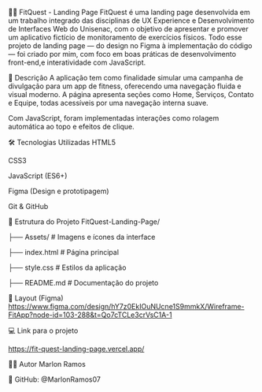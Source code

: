 🏋️‍♂️ FitQuest - Landing Page
FitQuest é uma landing page desenvolvida em um trabalho integrado das disciplinas de UX Experience e Desenvolvimento de Interfaces Web do Unisenac,  com o objetivo de apresentar e promover um aplicativo fictício de monitoramento de exercícios físicos. Todo esse projeto de landing page — do design no Figma à implementação do código — foi criado por mim, com foco em boas práticas de desenvolvimento front-end,e interatividade com JavaScript.

📌 Descrição
A aplicação tem como finalidade simular uma campanha de divulgação para um app de fitness, oferecendo uma navegação fluida e visual moderno. A página apresenta seções como Home, Serviços, Contato e Equipe, todas acessíveis por uma navegação interna suave.

Com JavaScript, foram implementadas interações como rolagem automática ao topo e efeitos de clique.

🛠️ Tecnologias Utilizadas
HTML5

CSS3

JavaScript (ES6+)

Figma (Design e prototipagem)

Git & GitHub

📁 Estrutura do Projeto
FitQuest-Landing-Page/

├── Assets/            # Imagens e ícones da interface

├── index.html         # Página principal

├── style.css          # Estilos da aplicação

├── README.md          # Documentação do projeto

🎨 Layout (Figma)
https://www.figma.com/design/hY7z0EkIOuNUcne1S9mmkX/Wireframe-FitApp?node-id=103-288&t=Qo7cTCLe3crVsC1A-1

💻 Link para o projeto

https://fit-quest-landing-page.vercel.app/



👨‍💻 Autor
Marlon Ramos

🔗 GitHub: @MarlonRamos07

